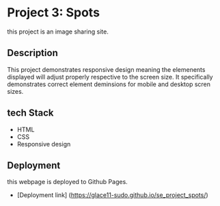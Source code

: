 # Project 3: Spots

this project is an image sharing site.

## Description

This project demonstrates responsive design meaning the elemenents displayed will adjust properly respective to the screen size. It specifically demonstrates correct element deminsions for mobile and desktop scren sizes.

## tech Stack

- HTML
- CSS
- Responsive design

## Deployment

this webpage is deployed to Github Pages.

- [Deployment link] (https://glace11-sudo.github.io/se_project_spots/)
